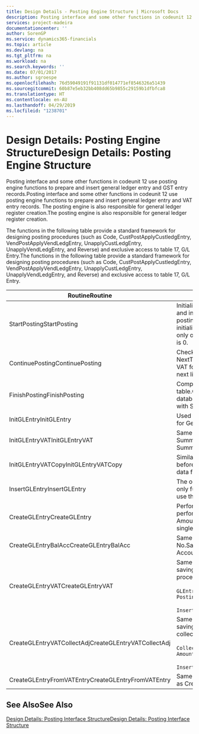 ```yaml
---
title: Design Details - Posting Engine Structure | Microsoft Docs
description: Posting interface and some other functions in codeunit 12 use posting engine functions to prepare and insert general ledger entry and GST entry records. The posting engine is also responsible for general ledger register creation.
services: project-madeira
documentationcenter: ''
author: SorenGP
ms.service: dynamics365-financials
ms.topic: article
ms.devlang: na
ms.tgt_pltfrm: na
ms.workload: na
ms.search.keywords: ''
ms.date: 07/01/2017
ms.author: sgroespe
ms.openlocfilehash: 76d59049191f91131df014771ef8546326a51439
ms.sourcegitcommit: 60b87e5eb32bb408dd65b9855c29159b1dfbfca8
ms.translationtype: HT
ms.contentlocale: en-AU
ms.lasthandoff: 04/29/2019
ms.locfileid: "1238701"
---
```

# <a name="design-details-posting-engine-structure"></a><span data-ttu-id="e49a4-104">Design Details: Posting Engine Structure</span><span class="sxs-lookup"><span data-stu-id="e49a4-104">Design Details: Posting Engine Structure</span></span>
<span data-ttu-id="e49a4-105">Posting interface and some other functions in codeunit 12 use posting engine functions to prepare and insert general ledger entry and GST entry records.</span><span class="sxs-lookup"><span data-stu-id="e49a4-105">Posting interface and some other functions in codeunit 12 use posting engine functions to prepare and insert general ledger entry and VAT entry records.</span></span> <span data-ttu-id="e49a4-106">The posting engine is also responsible for general ledger register creation.</span><span class="sxs-lookup"><span data-stu-id="e49a4-106">The posting engine is also responsible for general ledger register creation.</span></span>  
  
 <span data-ttu-id="e49a4-107">The functions in the following table provide a standard framework for designing posting procedures (such as Code, CustPostApplyCustledgEntry, VendPostApplyVendLedgEntry, UnapplyCustLedgEntry, UnapplyVendLedgEntry, and Reverse) and exclusive access to table 17, G/L Entry.</span><span class="sxs-lookup"><span data-stu-id="e49a4-107">The functions in the following table provide a standard framework for designing posting procedures (such as Code, CustPostApplyCustledgEntry, VendPostApplyVendLedgEntry, UnapplyCustLedgEntry, UnapplyVendLedgEntry, and Reverse) and exclusive access to table 17, G/L Entry.</span></span>  
  
|<span data-ttu-id="e49a4-108">Routine</span><span class="sxs-lookup"><span data-stu-id="e49a4-108">Routine</span></span>|<span data-ttu-id="e49a4-109">Description</span><span class="sxs-lookup"><span data-stu-id="e49a4-109">Description</span></span>|  
|-------------|---------------------------------------|  
|<span data-ttu-id="e49a4-110">StartPosting</span><span class="sxs-lookup"><span data-stu-id="e49a4-110">StartPosting</span></span>|<span data-ttu-id="e49a4-111">Initialises posting buffer TempGLEntryBuf, locks G/L Entry and GST Entry tables, and initialises Accounting Period, G/L Register, and Exchange Rate.</span><span class="sxs-lookup"><span data-stu-id="e49a4-111">Initializes posting buffer TempGLEntryBuf, locks G/L Entry and VAT Entry tables, and initializes Accounting Period, G/L Register, and Exchange Rate.</span></span> <span data-ttu-id="e49a4-112">Should be called only once, then NextEntryNo is 0.</span><span class="sxs-lookup"><span data-stu-id="e49a4-112">Should be called only once, then NextEntryNo is 0.</span></span>|  
|<span data-ttu-id="e49a4-113">ContinuePosting</span><span class="sxs-lookup"><span data-stu-id="e49a4-113">ContinuePosting</span></span>|<span data-ttu-id="e49a4-114">Checks and posts unrealised GST for previous transaction increment NextTransactionNo and prepares post of next line.</span><span class="sxs-lookup"><span data-stu-id="e49a4-114">Checks and posts unrealized VAT for previous transaction increment NextTransactionNo and prepares post of next line.</span></span>|  
|<span data-ttu-id="e49a4-115">FinishPosting</span><span class="sxs-lookup"><span data-stu-id="e49a4-115">FinishPosting</span></span>|<span data-ttu-id="e49a4-116">Completes posting by inserting G/L entries from temporary buffer into database table.</span><span class="sxs-lookup"><span data-stu-id="e49a4-116">Completes posting by inserting G/L entries from temporary buffer into database table.</span></span> <span data-ttu-id="e49a4-117">Always used together with StartPosting.</span><span class="sxs-lookup"><span data-stu-id="e49a4-117">Always used together with StartPosting.</span></span> <span data-ttu-id="e49a4-118">Checks for inconsistencies.</span><span class="sxs-lookup"><span data-stu-id="e49a4-118">Checks for inconsistencies.</span></span>|  
|<span data-ttu-id="e49a4-119">InitGLEntry</span><span class="sxs-lookup"><span data-stu-id="e49a4-119">InitGLEntry</span></span>|<span data-ttu-id="e49a4-120">Used to initialise new G/L entry for Gen. Jnl Line.</span><span class="sxs-lookup"><span data-stu-id="e49a4-120">Used to initialize new G/L entry for Gen. Jnl Line.</span></span> <span data-ttu-id="e49a4-121">Returns GLEntry as parameter.</span><span class="sxs-lookup"><span data-stu-id="e49a4-121">Returns GLEntry as parameter.</span></span>|  
|<span data-ttu-id="e49a4-122">InitGLEntryVAT</span><span class="sxs-lookup"><span data-stu-id="e49a4-122">InitGLEntryVAT</span></span>|<span data-ttu-id="e49a4-123">Same as InitGLEntry, but also assigns Bal. Account No. and SummarizeVAT.</span><span class="sxs-lookup"><span data-stu-id="e49a4-123">Same as InitGLEntry, but also assigns Bal. Account No. and SummarizeVAT.</span></span>|  
|<span data-ttu-id="e49a4-124">InitGLEntryVATCopy</span><span class="sxs-lookup"><span data-stu-id="e49a4-124">InitGLEntryVATCopy</span></span>|<span data-ttu-id="e49a4-125">Similar to InitGLEntryGST, but also copies posting groups data from GST Entry before SummariseGST.</span><span class="sxs-lookup"><span data-stu-id="e49a4-125">Similar to InitGLEntryVAT, but also copies posting groups data from VAT Entry before SummarizeVAT.</span></span>|  
|<span data-ttu-id="e49a4-126">InsertGLEntry</span><span class="sxs-lookup"><span data-stu-id="e49a4-126">InsertGLEntry</span></span>|<span data-ttu-id="e49a4-127">The only function that inserts G/L entry into global TempGLEntryBuf table.</span><span class="sxs-lookup"><span data-stu-id="e49a4-127">The only function that inserts G/L entry into global TempGLEntryBuf table.</span></span> <span data-ttu-id="e49a4-128">Always use this function for insert.</span><span class="sxs-lookup"><span data-stu-id="e49a4-128">Always use this function for insert.</span></span>|  
|<span data-ttu-id="e49a4-129">CreateGLEntry</span><span class="sxs-lookup"><span data-stu-id="e49a4-129">CreateGLEntry</span></span>|<span data-ttu-id="e49a4-130">Performs an InitGLEntry, assigns Additional Currency Amount, and then performs InsertGLEntry.</span><span class="sxs-lookup"><span data-stu-id="e49a4-130">Performs an InitGLEntry, assigns Additional Currency Amount, and then performs InsertGLEntry.</span></span> <span data-ttu-id="e49a4-131">Replaces several lines of code with a single function call.</span><span class="sxs-lookup"><span data-stu-id="e49a4-131">Replaces several lines of code with a single function call.</span></span>|  
|<span data-ttu-id="e49a4-132">CreateGLEntryBalAcc</span><span class="sxs-lookup"><span data-stu-id="e49a4-132">CreateGLEntryBalAcc</span></span>|<span data-ttu-id="e49a4-133">Same as CreateGLEntry, but also assigns Bal. Account Type and Bal. Account No.</span><span class="sxs-lookup"><span data-stu-id="e49a4-133">Same as CreateGLEntry, but also assigns Bal. Account Type and Bal. Account No.</span></span>|  
|<span data-ttu-id="e49a4-134">CreateGLEntryVAT</span><span class="sxs-lookup"><span data-stu-id="e49a4-134">CreateGLEntryVAT</span></span>|<span data-ttu-id="e49a4-135">Same as CreateGLEntry, but with additional processing for posting groups and saving to temporary GST buffer:</span><span class="sxs-lookup"><span data-stu-id="e49a4-135">Same as CreateGLEntry, but with additional processing for posting groups and saving to temporary VAT buffer:</span></span><br /><br /> `GLEntry.CopyPostingGroupsFromDtldCVBuf(DtldCVLedgEntryBuf,GenJnlLine."Gen. Posting Type");`<br /><br /> `InsertVATEntriesFromTemp(DtldCVLedgEntryBuf,GLEntry);`|  
|<span data-ttu-id="e49a4-136">CreateGLEntryVATCollectAdj</span><span class="sxs-lookup"><span data-stu-id="e49a4-136">CreateGLEntryVATCollectAdj</span></span>|<span data-ttu-id="e49a4-137">Same as CreateGLEntry, but with additional collection of adjustments and saving to temporary GST buffer:</span><span class="sxs-lookup"><span data-stu-id="e49a4-137">Same as CreateGLEntry, but with additional collection of adjustments and saving to temporary VAT buffer:</span></span><br /><br /> `CollectAdjustment(AdjAmount,GLEntry.Amount,GLEntry."Additional-Currency Amount",OriginalDateSet);`<br /><br /> `InsertVATEntriesFromTemp(DtldCVLedgEntryBuf,GLEntry);`|  
|<span data-ttu-id="e49a4-138">CreateGLEntryFromVATEntry</span><span class="sxs-lookup"><span data-stu-id="e49a4-138">CreateGLEntryFromVATEntry</span></span>|<span data-ttu-id="e49a4-139">Same as CreateGLEntry, but also copies posting groups from GST entry.</span><span class="sxs-lookup"><span data-stu-id="e49a4-139">Same as CreateGLEntry, but also copies posting groups from VAT entry.</span></span>|  
  
## <a name="see-also"></a><span data-ttu-id="e49a4-140">See Also</span><span class="sxs-lookup"><span data-stu-id="e49a4-140">See Also</span></span>  
 [<span data-ttu-id="e49a4-141">Design Details: Posting Interface Structure</span><span class="sxs-lookup"><span data-stu-id="e49a4-141">Design Details: Posting Interface Structure</span></span>](design-details-posting-interface-structure.md)